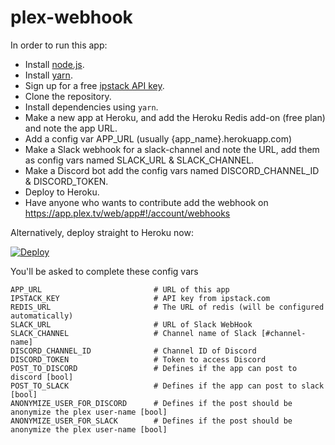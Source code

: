 # plex-webhook

In order to run this app: 
- Install [node.js](https://nodejs.org/en/).
- Install [yarn](https://yarnpkg.com/en/docs/install).
- Sign up for a free [ipstack API key](https://ipstack.com/signup/free).
- Clone the repository.
- Install dependencies using `yarn`.
- Make a new app at Heroku, and add the Heroku Redis add-on (free plan) and note the app URL.
- Add a config var APP_URL (usually {app_name}.herokuapp.com)
- Make a Slack webhook for a slack-channel and note the URL, add them as config vars named SLACK_URL & SLACK_CHANNEL.
- Make a Discord bot add the config vars named DISCORD_CHANNEL_ID & DISCORD_TOKEN.
- Deploy to Heroku.
- Have anyone who wants to contribute add the webhook on https://app.plex.tv/web/app#!/account/webhooks

Alternatively, deploy straight to Heroku now:

[![Deploy](https://www.herokucdn.com/deploy/button.svg)](https://heroku.com/deploy)

You'll be asked to complete these config vars
```dotenv
APP_URL                         # URL of this app
IPSTACK_KEY                     # API key from ipstack.com
REDIS_URL                       # The URL of redis (will be configured automatically)
SLACK_URL                       # URL of Slack WebHook
SLACK_CHANNEL                   # Channel name of Slack [#channel-name]
DISCORD_CHANNEL_ID              # Channel ID of Discord
DISCORD_TOKEN                   # Token to access Discord
POST_TO_DISCORD                 # Defines if the app can post to discord [bool]
POST_TO_SLACK                   # Defines if the app can post to slack [bool]
ANONYMIZE_USER_FOR_DISCORD      # Defines if the post should be anonymize the plex user-name [bool]
ANONYMIZE_USER_FOR_SLACK        # Defines if the post should be anonymize the plex user-name [bool]
```
